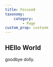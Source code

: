 ```yaml
---
title: Focused
taxonomy:
    category:
        - Page
custom_prop: custoom
---
```


## HEllo World

goodbye dolly.
